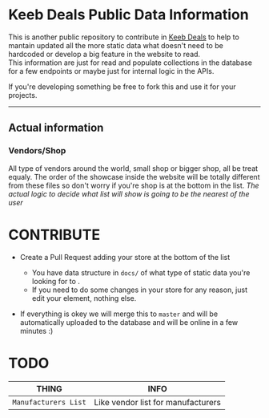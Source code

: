 # Keeb Deals Public Data Information

This is another public repository to contribute in [Keeb Deals](https://keeb.deals/) to help to mantain updated all the more static data what doesn't need to be hardcoded or develop a big feature in the website to read.  
This information are just for read and populate collections in the database for a few endpoints or maybe just for internal logic in the APIs.

If you're developing something be free to fork this and use it for your projects.

 - - -
## Actual information
### Vendors/Shop
All type of vendors around the world, small shop or bigger shop, all be treat equaly. The order of the showcase inside the website will be totally different from these files so don't worry if you're shop is at the bottom in the list. _The actual logic to decide what list will show is going to be the nearest of the user_

# CONTRIBUTE

- Create a Pull Request adding your store at the bottom of the list 
    - You have data structure in `docs/` of what type of static data you're looking for to .
    - If you need to do some changes in your store for any reason, just edit your element, nothing else.

- If everything is okey we will merge this to `master` and will be automatically uploaded to the database and will be online in a few minutes :)


# TODO

| THING        | INFO |
| ------------- |:-------------:| 
| `Manufacturers List`   | Like vendor list for manufacturers |




